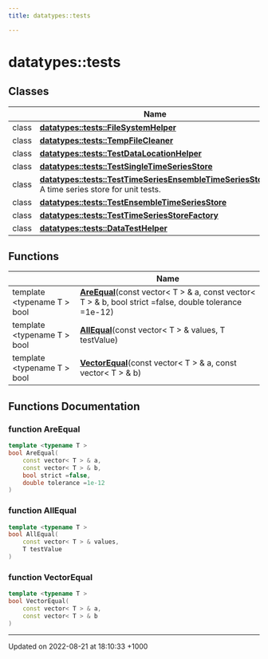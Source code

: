 ```yaml
---
title: datatypes::tests

---
```


# datatypes::tests



## Classes

|                | Name           |
| -------------- | -------------- |
| class | **[datatypes::tests::FileSystemHelper](/uchronia-ts-doc/cpp/Classes/classdatatypes_1_1tests_1_1FileSystemHelper/)**  |
| class | **[datatypes::tests::TempFileCleaner](/uchronia-ts-doc/cpp/Classes/classdatatypes_1_1tests_1_1TempFileCleaner/)**  |
| class | **[datatypes::tests::TestDataLocationHelper](/uchronia-ts-doc/cpp/Classes/classdatatypes_1_1tests_1_1TestDataLocationHelper/)**  |
| class | **[datatypes::tests::TestSingleTimeSeriesStore](/uchronia-ts-doc/cpp/Classes/classdatatypes_1_1tests_1_1TestSingleTimeSeriesStore/)**  |
| class | **[datatypes::tests::TestTimeSeriesEnsembleTimeSeriesStore](/uchronia-ts-doc/cpp/Classes/classdatatypes_1_1tests_1_1TestTimeSeriesEnsembleTimeSeriesStore/)** <br>A time series store for unit tests.  |
| class | **[datatypes::tests::TestEnsembleTimeSeriesStore](/uchronia-ts-doc/cpp/Classes/classdatatypes_1_1tests_1_1TestEnsembleTimeSeriesStore/)**  |
| class | **[datatypes::tests::TestTimeSeriesStoreFactory](/uchronia-ts-doc/cpp/Classes/classdatatypes_1_1tests_1_1TestTimeSeriesStoreFactory/)**  |
| class | **[datatypes::tests::DataTestHelper](/uchronia-ts-doc/cpp/Classes/classdatatypes_1_1tests_1_1DataTestHelper/)**  |

## Functions

|                | Name           |
| -------------- | -------------- |
| template <typename T \> <br>bool | **[AreEqual](/uchronia-ts-doc/cpp/Namespaces/namespacedatatypes_1_1tests/#function-areequal)**(const vector< T > & a, const vector< T > & b, bool strict =false, double tolerance =1e-12) |
| template <typename T \> <br>bool | **[AllEqual](/uchronia-ts-doc/cpp/Namespaces/namespacedatatypes_1_1tests/#function-allequal)**(const vector< T > & values, T testValue) |
| template <typename T \> <br>bool | **[VectorEqual](/uchronia-ts-doc/cpp/Namespaces/namespacedatatypes_1_1tests/#function-vectorequal)**(const vector< T > & a, const vector< T > & b) |


## Functions Documentation

### function AreEqual

```cpp
template <typename T >
bool AreEqual(
    const vector< T > & a,
    const vector< T > & b,
    bool strict =false,
    double tolerance =1e-12
)
```


### function AllEqual

```cpp
template <typename T >
bool AllEqual(
    const vector< T > & values,
    T testValue
)
```


### function VectorEqual

```cpp
template <typename T >
bool VectorEqual(
    const vector< T > & a,
    const vector< T > & b
)
```






-------------------------------

Updated on 2022-08-21 at 18:10:33 +1000
